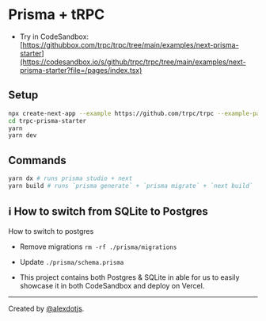 # Prisma + tRPC

- Try in CodeSandbox: [https://githubbox.com/trpc/trpc/tree/main/examples/next-prisma-starter](https://codesandbox.io/s/github/trpc/trpc/tree/main/examples/next-prisma-starter?file=/pages/index.tsx)

## Setup

```bash
npx create-next-app --example https://github.com/trpc/trpc --example-path examples/next-prisma-starter trpc-prisma-starter
cd trpc-prisma-starter
yarn
yarn dev
```

## Commands

```bash
yarn dx # runs prisma studio + next
yarn build # runs `prisma generate` + `prisma migrate` + `next build`
```

## ℹ️ How to switch from SQLite to Postgres

How to switch to postgres

- Remove migrations `rm -rf ./prisma/migrations`
- Update `./prisma/schema.prisma`

- This project contains both Postgres & SQLite in able for us to easily showcase it in both CodeSandbox and deploy on Vercel.

---

Created by [@alexdotjs](https://twitter.com/alexdotjs).
